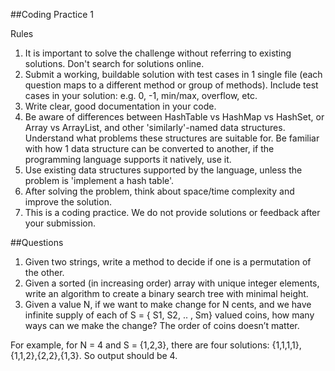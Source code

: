 
##Coding Practice 1

Rules  
1. It is important to solve the challenge without referring to existing solutions. Don't search for solutions online.  
2. Submit a working, buildable solution with test cases in 1 single file (each question maps to a different method or group of methods). Include test cases in your solution: e.g. 0, -1, min/max,
overflow, etc.  
3. Write clear, good documentation in your code.  
4. Be aware of differences between HashTable vs HashMap vs HashSet, or Array vs ArrayList, and other 'similarly'-named data structures. Understand what problems these structures are suitable for. Be familiar with how 1 data structure can be converted to another, if the programming language supports it natively, use it.  
5. Use existing data structures supported by the language, unless the problem is 'implement a hash table'.  
6. After solving the problem, think about space/time complexity and improve the solution.  
7. This is a coding practice. We do not provide solutions or feedback after your submission.  

##Questions
1. Given two strings, write a method to decide if one is a permutation of the other.  
2. Given a sorted (in increasing order) array with unique integer elements, write an algorithm to create a binary search tree with minimal height.  
3. Given a value N, if we want to make change for N cents, and we have infinite supply of each of S = {
S1, S2, .. , Sm} valued coins, how many ways can we make the change? The order of coins doesn’t
matter.  

For example, for N = 4 and S = {1,2,3}, there are four solutions: {1,1,1,1},{1,1,2},{2,2},{1,3}. So
output should be 4.